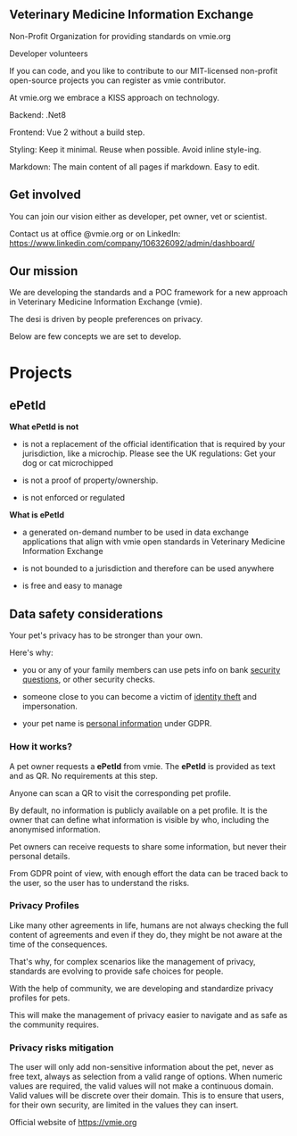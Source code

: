## Veterinary Medicine Information Exchange
Non-Profit Organization for providing standards on vmie.org

Developer volunteers

If you can code, and you like to contribute to our MIT-licensed non-profit open-source projects you can register as vmie contributor.

At vmie.org we embrace a KISS approach on technology.

Backend: .Net8

Frontend: Vue 2 without a build step.

Styling: Keep it minimal. Reuse when possible. Avoid inline style-ing.

Markdown: The main content of all pages if markdown. Easy to edit.

## Get involved

You can join our vision either as developer, pet owner, vet or scientist.

Contact us at office @vmie.org or on LinkedIn:
https://www.linkedin.com/company/106326092/admin/dashboard/

## Our mission

We are developing the standards and a POC framework for a new approach in Veterinary Medicine Information Exchange (vmie).

The desi is driven by people preferences on privacy.

Below are few concepts we are set to develop.

# Projects

## ePetId

**What ePetId is not**

- is <span>not a replacement of the official identification</span> that is required by your jurisdiction, like a microchip. Please see the UK regulations: Get your dog or cat microchipped

- is not a proof of property/ownership.

- is not enforced or regulated

**What is ePetId**

- a generated on-demand number to be used in data exchange applications that align with vmie open standards in Veterinary Medicine Information Exchange

- is not bounded to a jurisdiction and therefore can be used anywhere

- is free and easy to manage

## Data safety considerations

Your pet's privacy has to be stronger than your own.

Here's why: 

- you or any of your family members can use pets info on bank <a href="https://slate.com/technology/2008/01/why-are-bank-security-questions-so-monstrously-stupid.html">security questions</a>, or other security checks.

- someone close to you can become a victim of <a href="https://ico.org.uk/for-the-public/identity-theft">identity theft</a> and impersonation.

- your pet name is <a href="https://www.lexology.com/library/detail.aspx?g=d47403ad-b291-47e3-ba0b-f7bb846a2958">personal information</a> under GDPR.

### How it works?
A pet owner requests a **ePetId** from vmie. The **ePetId** is provided as text and as QR. No requirements at this step.

Anyone can scan a QR to visit the corresponding pet profile.

By default, no information is publicly available on a pet profile. It is the owner that can define what information is visible by who, including the anonymised information.

Pet owners can receive requests to share some information, but never their personal details.

From GDPR point of view, with enough effort the data can be traced back to the user, so the user has to understand the risks.

### Privacy Profiles
Like many other agreements in life, humans are not always checking the full content of agreements and even if they do, they might be not aware at the time of the consequences.

That's why, for complex scenarios like the management of privacy, standards are evolving to provide safe choices for people.

With the help of community, we are developing and standardize privacy profiles for pets.

This will make the management of privacy easier to navigate and as safe as the community requires.

### Privacy risks mitigation
The user will only add non-sensitive information about the pet, never as free text, always as selection from a valid range of options.
When numeric values are required, the valid values will not make a continuous domain. Valid values will be discrete over their domain. This is to ensure that users, for their own security, are limited in the values they can insert.

Official website of <a href="https://vmie.org">https://vmie.org</a>

